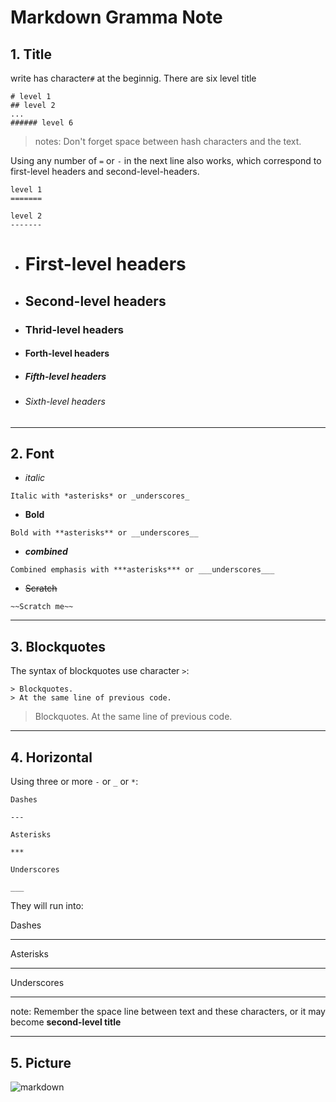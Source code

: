 # Markdown Gramma Note
## 1. Title

write has character`#` at the beginnig.
There are six level title

```
# level 1
## level 2
...
###### level 6
```


>notes: Don't forget space between hash characters and the text.


Using any number of `=` or `-` in the next line also works, which correspond to first-level headers and second-level-headers.

```
level 1
=======

level 2
-------
```

- # First-level headers
- ## Second-level headers
- ### Thrid-level headers
- #### Forth-level headers
- ##### Fifth-level headers
- ###### Sixth-level headers

---

## 2. Font

- *italic*
```
Italic with *asterisks* or _underscores_
```
- **Bold**
```
Bold with **asterisks** or __underscores__
```

- ***combined***
```
Combined emphasis with ***asterisks*** or ___underscores___
```

- ~~Scratch~~
```
~~Scratch me~~
```
---

## 3. Blockquotes
The syntax of blockquotes use character `>`:
```
> Blockquotes.
> At the same line of previous code.
```
> Blockquotes.
> At the same line of previous code.

---

## 4. Horizontal
Using three or more `-` or `_` or `*`:
```
Dashes

---

Asterisks

***

Underscores

___
```
They will run into:

Dashes

---
Asterisks
***
Underscores
___


note: Remember the space line between text and these characters, or it may become **second-level title**

---

## 5. Picture

![markdown](http://bit.do/how-to-markdown)
